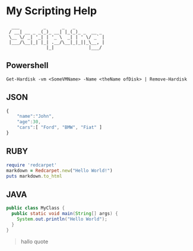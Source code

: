 # My Scripting Help

```text
  ___         _      _   _
 / __| __ _ _(_)_ __| |_(_)_ _  __ _
 \__ \/ _| '_| | '_ \  _| | ' \/ _` |
 |___/\__|_| |_| .__/\__|_|_||_\__, |
               |_|             |___/
```

## Powershell

```text
Get-Hardisk -vm <SomeVMName> -Name <theName ofDisk> | Remove-Hardisk
```

## JSON

```javascript
{
    "name":"John",
    "age":30,
    "cars":[ "Ford", "BMW", "Fiat" ]
}
```

## RUBY

```ruby
require 'redcarpet'
markdown = Redcarpet.new("Hello World!")
puts markdown.to_html
```

## JAVA

```java
public class MyClass {
  public static void main(String[] args) {
    System.out.println("Hello World");
  }
}
```

> hallo quote



